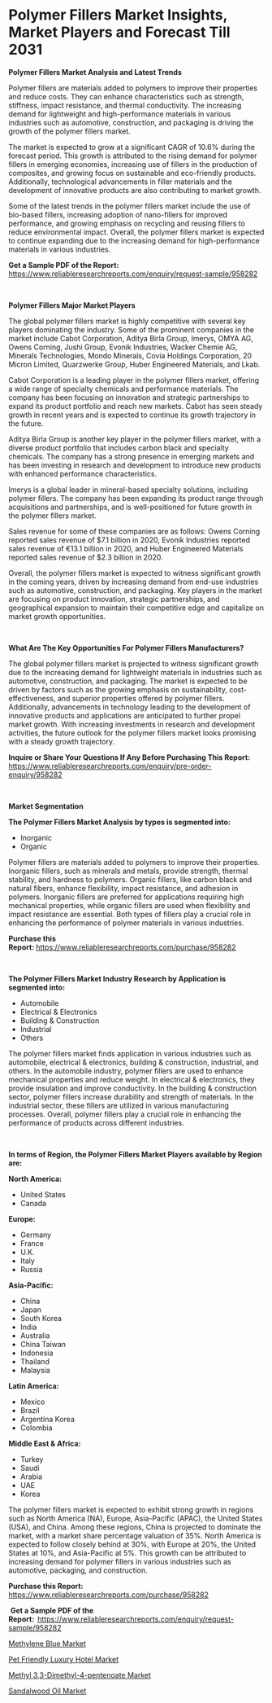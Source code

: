 <p><h1>Polymer Fillers Market Insights, Market Players and Forecast Till 2031</h1></p><p><strong>Polymer Fillers Market Analysis and Latest Trends</strong></p>
<p><p>Polymer fillers are materials added to polymers to improve their properties and reduce costs. They can enhance characteristics such as strength, stiffness, impact resistance, and thermal conductivity. The increasing demand for lightweight and high-performance materials in various industries such as automotive, construction, and packaging is driving the growth of the polymer fillers market.</p><p>The market is expected to grow at a significant CAGR of 10.6% during the forecast period. This growth is attributed to the rising demand for polymer fillers in emerging economies, increasing use of fillers in the production of composites, and growing focus on sustainable and eco-friendly products. Additionally, technological advancements in filler materials and the development of innovative products are also contributing to market growth.</p><p>Some of the latest trends in the polymer fillers market include the use of bio-based fillers, increasing adoption of nano-fillers for improved performance, and growing emphasis on recycling and reusing fillers to reduce environmental impact. Overall, the polymer fillers market is expected to continue expanding due to the increasing demand for high-performance materials in various industries.</p></p>
<p><strong>Get a Sample PDF of the Report:&nbsp;</strong> <a href="https://www.reliableresearchreports.com/enquiry/request-sample/958282">https://www.reliableresearchreports.com/enquiry/request-sample/958282</a></p>
<p>&nbsp;</p>
<p><strong>Polymer Fillers Major Market Players</strong></p>
<p><p>The global polymer fillers market is highly competitive with several key players dominating the industry. Some of the prominent companies in the market include Cabot Corporation, Aditya Birla Group, Imerys, OMYA AG, Owens Corning, Jushi Group, Evonik Industries, Wacker Chemie AG, Minerals Technologies, Mondo Minerals, Covia Holdings Corporation, 20 Micron Limited, Quarzwerke Group, Huber Engineered Materials, and Lkab.</p><p>Cabot Corporation is a leading player in the polymer fillers market, offering a wide range of specialty chemicals and performance materials. The company has been focusing on innovation and strategic partnerships to expand its product portfolio and reach new markets. Cabot has seen steady growth in recent years and is expected to continue its growth trajectory in the future.</p><p>Aditya Birla Group is another key player in the polymer fillers market, with a diverse product portfolio that includes carbon black and specialty chemicals. The company has a strong presence in emerging markets and has been investing in research and development to introduce new products with enhanced performance characteristics.</p><p>Imerys is a global leader in mineral-based specialty solutions, including polymer fillers. The company has been expanding its product range through acquisitions and partnerships, and is well-positioned for future growth in the polymer fillers market.</p><p>Sales revenue for some of these companies are as follows: Owens Corning reported sales revenue of $7.1 billion in 2020, Evonik Industries reported sales revenue of €13.1 billion in 2020, and Huber Engineered Materials reported sales revenue of $2.3 billion in 2020.</p><p>Overall, the polymer fillers market is expected to witness significant growth in the coming years, driven by increasing demand from end-use industries such as automotive, construction, and packaging. Key players in the market are focusing on product innovation, strategic partnerships, and geographical expansion to maintain their competitive edge and capitalize on market growth opportunities.</p></p>
<p>&nbsp;</p>
<p><strong>What Are The Key Opportunities For Polymer Fillers Manufacturers?</strong></p>
<p><p>The global polymer fillers market is projected to witness significant growth due to the increasing demand for lightweight materials in industries such as automotive, construction, and packaging. The market is expected to be driven by factors such as the growing emphasis on sustainability, cost-effectiveness, and superior properties offered by polymer fillers. Additionally, advancements in technology leading to the development of innovative products and applications are anticipated to further propel market growth. With increasing investments in research and development activities, the future outlook for the polymer fillers market looks promising with a steady growth trajectory.</p></p>
<p><strong>Inquire or Share Your Questions If Any Before Purchasing This Report:</strong> <a href="https://www.reliableresearchreports.com/enquiry/pre-order-enquiry/958282">https://www.reliableresearchreports.com/enquiry/pre-order-enquiry/958282</a></p>
<p>&nbsp;</p>
<p><strong>Market Segmentation</strong></p>
<p><strong>The Polymer Fillers Market Analysis by types is segmented into:</strong></p>
<p><ul><li>Inorganic</li><li>Organic</li></ul></p>
<p><p>Polymer fillers are materials added to polymers to improve their properties. Inorganic fillers, such as minerals and metals, provide strength, thermal stability, and hardness to polymers. Organic fillers, like carbon black and natural fibers, enhance flexibility, impact resistance, and adhesion in polymers. Inorganic fillers are preferred for applications requiring high mechanical properties, while organic fillers are used when flexibility and impact resistance are essential. Both types of fillers play a crucial role in enhancing the performance of polymer materials in various industries.</p></p>
<p><strong>Purchase this Report:&nbsp;</strong><a href="https://www.reliableresearchreports.com/purchase/958282">https://www.reliableresearchreports.com/purchase/958282</a></p>
<p>&nbsp;</p>
<p><strong>The Polymer Fillers Market Industry Research by Application is segmented into:</strong></p>
<p><ul><li>Automobile</li><li>Electrical & Electronics</li><li>Building & Construction</li><li>Industrial</li><li>Others</li></ul></p>
<p><p>The polymer fillers market finds application in various industries such as automobile, electrical & electronics, building & construction, industrial, and others. In the automobile industry, polymer fillers are used to enhance mechanical properties and reduce weight. In electrical & electronics, they provide insulation and improve conductivity. In the building & construction sector, polymer fillers increase durability and strength of materials. In the industrial sector, these fillers are utilized in various manufacturing processes. Overall, polymer fillers play a crucial role in enhancing the performance of products across different industries.</p></p>
<p>&nbsp;</p>
<p><strong>In terms of Region, the Polymer Fillers Market Players available by Region are:</strong></p>
<p>
    <p> <strong> North America: </strong>
        <ul>
            <li>United States</li>
            <li>Canada</li>
        </ul>
        </p> 
    <p> <strong> Europe: </strong>
        <ul>
            <li>Germany</li>
            <li>France</li>
            <li>U.K.</li>
            <li>Italy</li>
            <li>Russia</li>
        </ul>
        </p> 
    <p> <strong> Asia-Pacific: </strong>
        <ul>
            <li>China</li>
            <li>Japan</li>
            <li>South Korea</li>
            <li>India</li>
            <li>Australia</li>
            <li>China Taiwan</li>
            <li>Indonesia</li>
            <li>Thailand</li>
            <li>Malaysia</li>
        </ul>
        </p> 
    <p> <strong> Latin America: </strong>
        <ul>
            <li>Mexico</li>
            <li>Brazil</li>
            <li>Argentina Korea</li>
            <li>Colombia</li>
        </ul>
        </p> 
    <p> <strong> Middle East & Africa: </strong>
        <ul>
            <li>Turkey</li>
            <li>Saudi</li>
            <li>Arabia</li>
            <li>UAE</li>
            <li>Korea</li>
        </ul>
    </p>
    </p>
<p><p>The polymer fillers market is expected to exhibit strong growth in regions such as North America (NA), Europe, Asia-Pacific (APAC), the United States (USA), and China. Among these regions, China is projected to dominate the market, with a market share percentage valuation of 35%. North America is expected to follow closely behind at 30%, with Europe at 20%, the United States at 10%, and Asia-Pacific at 5%. This growth can be attributed to increasing demand for polymer fillers in various industries such as automotive, packaging, and construction.</p></p>
<p><strong>Purchase this Report: </strong><a href="https://www.reliableresearchreports.com/purchase/958282">https://www.reliableresearchreports.com/purchase/958282</a></p>
<p>&nbsp;<strong>Get a Sample PDF of the Report:&nbsp;&nbsp;</strong><a href="https://www.reliableresearchreports.com/enquiry/request-sample/958282">https://www.reliableresearchreports.com/enquiry/request-sample/958282</a></p>
<p><strong></strong></p>
<p><p><a href="https://github.com/bmorecock/Market-Research-Report-List-2/blob/main/methylene-blue-market.md">Methylene Blue Market</a></p><p><a href="https://issuu.com/reportprime-2/docs/pet-friendly-luxury-hotel-market-size-2030.pptx">Pet Friendly Luxury Hotel Market</a></p><p><a href="https://issuu.com/reportprime-2/docs/methyl-33-dimethyl-4-pentenoate-market-size-2030.p">Methyl 3,3-Dimethyl-4-pentenoate Market</a></p><p><a href="https://github.com/jsmusil/Market-Research-Report-List-2/blob/main/sandalwood-oil-market.md">Sandalwood Oil Market</a></p></p>